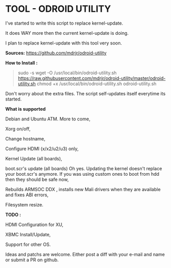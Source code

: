 TOOL - ODROID UTILITY
=====================

I've started to write this script to replace kernel-update.

It does WAY more then the current kernel-update is doing.

I plan to replace kernel-update with this tool very soon.

**Sources:** https://github.com/mdrjr/odroid-utility

**How to Install :**

>sudo -s
>wget -O /usr/local/bin/odroid-utility.sh https://raw.githubusercontent.com/mdrjr/odroid-utility/master/odroid-utility.sh
>chmod +x /usr/local/bin/odroid-utility.sh
>odroid-utility.sh


Don't worry about the extra files. The script self-updates itself everytime its started.

**What is supported**

Debian and Ubuntu ATM. More to come,

Xorg on/off,

Change hostname,

Configure HDMI (x/x2/u2/u3) only,

Kernel Update (all boards),

boot.scr's update (all boards) Oh yes. Updating the kernel doesn't replace your boot.scr's anymore. If you was using custom ones to boot from hdd then they should be safe now,

Rebuilds ARMSOC DDX , installs new Mali drivers when they are available and fixes ABI errors,

Filesystem resize.

**TODO :**

HDMI Configuration for XU,

XBMC Install/Update,

Support for other OS.

Ideas and patchs are welcome. Either post a diff with your e-mail and name or submit a PR on github.
